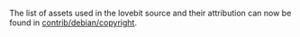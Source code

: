 The list of assets used in the lovebit source and their attribution can now be found in [contrib/debian/copyright](../contrib/debian/copyright).
